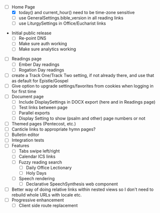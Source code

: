 - [ ] Home Page
  - [x] today() and current_hour() need to be time-zone sensitive
  - [ ] use GeneralSettings.bible_version in all reading links
  - [ ] use LiturgySettings in Office/Eucharist links
- Initial public release
  - [ ] Re-point DNS
  - [ ] Make sure auth working
  - [ ] Make sure analytics working
- [ ] Readings page
  - [ ] Ember Day readings
  - [ ] Rogation Day readings
- [ ] create a Track One/Track Two setting, if not already there, and use that as default for Epistle/Gospel
- [ ] Give option to upgrade settings/favorites from cookies when logging in for first time
- [ ] Document page
  - [ ] Include DisplaySettings in DOCX export (here and in Readings page)
  - [ ] Test links between page
  - [ ] Parallel exports
  - [ ] Display Setting to show (psalm and other) page numbers or not
- [ ] Themed pages (Pentecost, etc.)
- [ ] Canticle links to appropriate hymn pages?
- [ ] Bulletin editor
- [ ] Integration tests
- [ ] Features
  - [ ] Tabs swipe left/right
  - [ ] Calendar ICS links
  - [ ] Fuzzy reading search
    - [ ] Daily Office Lectionary
    - [ ] Holy Days
  - [ ] Speech rendering
    - [ ] Declarative SpeechSynthesis web component
- [ ] Better way of doing relative links within nested views so I don't need to rebuild whole URLs with locale etc.
- [ ] Progressive enhancement
  - [ ] Client side route replacement

